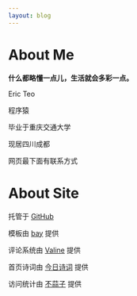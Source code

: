 ```yaml
---
layout: blog
---
```

# About Me

**什么都略懂一点儿，生活就会多彩一点。**

Eric Teo 

程序猿

毕业于重庆交通大学

现居四川成都

网页最下面有联系方式

# About Site

<p>
    托管于 <a href="https://github.com/zcteo/zcteo.github.io">GitHub</a>
</p>
<p>
    模板由 <a href="https://github.com/eliottvincent/bay">bay</a> 提供
</p>
<p>
    评论系统由 <a href="https://valine.js.org/">Valine</a> 提供
</p>
<p>
    首页诗词由 <a href="https://www.jinrishici.com/">今日诗词</a> 提供
</p>
<p>
    访问统计由 <a href="http://busuanzi.ibruce.info/">不蒜子</a> 提供
</p>
